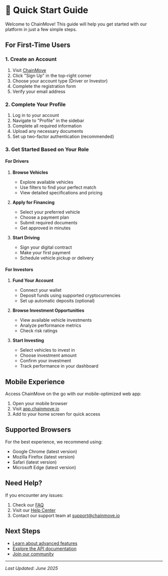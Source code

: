 # 🚀 Quick Start Guide

Welcome to ChainMove! This guide will help you get started with our platform in just a few simple steps.

## For First-Time Users

### 1. Create an Account

1. Visit [ChainMove](https://app.chainmove.io)
2. Click "Sign Up" in the top-right corner
3. Choose your account type (Driver or Investor)
4. Complete the registration form
5. Verify your email address

### 2. Complete Your Profile

1. Log in to your account
2. Navigate to "Profile" in the sidebar
3. Complete all required information
4. Upload any necessary documents
5. Set up two-factor authentication (recommended)

### 3. Get Started Based on Your Role

#### For Drivers

1. **Browse Vehicles**
   - Explore available vehicles
   - Use filters to find your perfect match
   - View detailed specifications and pricing

2. **Apply for Financing**
   - Select your preferred vehicle
   - Choose a payment plan
   - Submit required documents
   - Get approved in minutes

3. **Start Driving**
   - Sign your digital contract
   - Make your first payment
   - Schedule vehicle pickup or delivery

#### For Investors

1. **Fund Your Account**
   - Connect your wallet
   - Deposit funds using supported cryptocurrencies
   - Set up automatic deposits (optional)

2. **Browse Investment Opportunities**
   - View available vehicle investments
   - Analyze performance metrics
   - Check risk ratings

3. **Start Investing**
   - Select vehicles to invest in
   - Choose investment amount
   - Confirm your investment
   - Track performance in your dashboard

## Mobile Experience

Access ChainMove on the go with our mobile-optimized web app:

1. Open your mobile browser
2. Visit [app.chainmove.io](https://app.chainmove.io)
3. Add to your home screen for quick access

## Supported Browsers

For the best experience, we recommend using:

- Google Chrome (latest version)
- Mozilla Firefox (latest version)
- Safari (latest version)
- Microsoft Edge (latest version)

## Need Help?

If you encounter any issues:

1. Check our [FAQ](../resources/faq.md)
2. Visit our [Help Center](https://help.chainmove.io)
3. Contact our support team at support@chainmove.io

## Next Steps

- [Learn about advanced features](../introduction/features.md)
- [Explore the API documentation](../technical/api/README.md)
- [Join our community](https://community.chainmove.io)

---

*Last Updated: June 2025*
